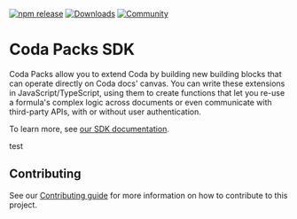 [![npm release](https://img.shields.io/npm/v/@codahq/packs-sdk?color=%23F8AD40&logo=coda&logoColor=%23EE5A29&style=flat-square)](https://www.npmjs.com/package/@codahq/packs-sdk)
[![Downloads](https://img.shields.io/npm/dt/@codahq/packs-sdk?color=%23F8AD40&label=npm%20downloads&style=flat-square)](https://coda.io/gallery?filter=Packs)
[![Community](https://img.shields.io/discourse/users?color=%23F8AD40&label=community&logo=coda&server=https%3A%2F%2Fcommunity.coda.io%2F&style=flat-square)](https://community.coda.io)

# Coda Packs SDK

Coda Packs allow you to extend Coda by building new building blocks that can operate directly on Coda docs' canvas. You can write these extensions in JavaScript/TypeScript, using them to create functions that let you re-use a formula's complex logic across documents or even communicate with third-party APIs, with or without user authentication.

To learn more, see [our SDK documentation](https://coda.io/packs/build).

test

## Contributing

See our [Contributing guide](CONTRIBUTING.md) for more information on how to contribute to this project.

